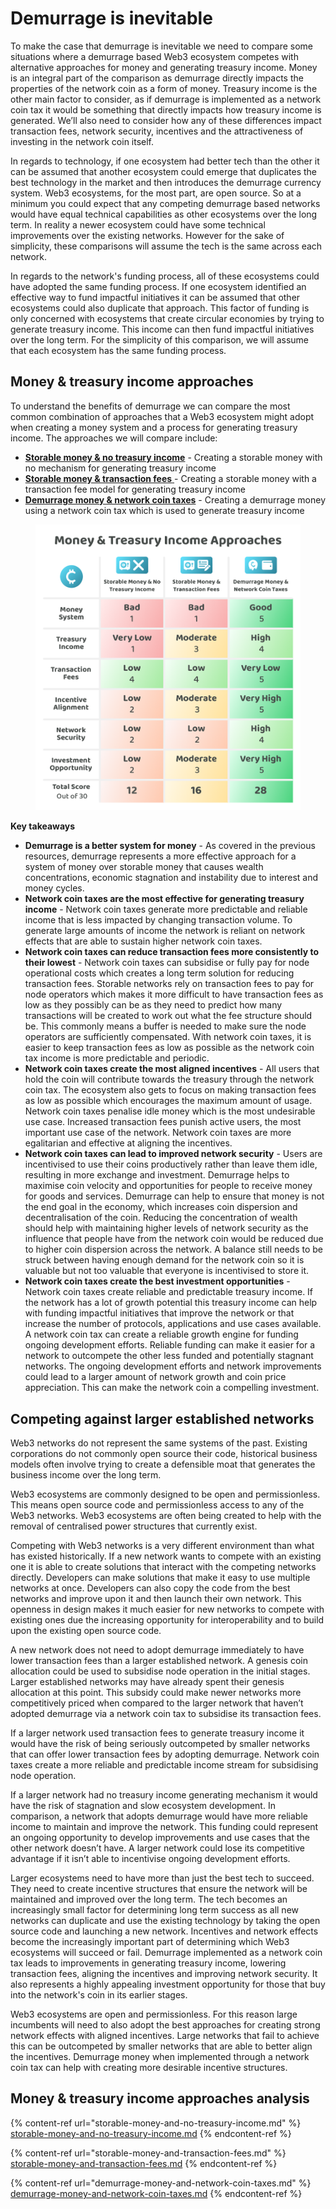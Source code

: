 # Demurrage is inevitable

To make the case that demurrage is inevitable we need to compare some situations where a demurrage based Web3 ecosystem competes with alternative approaches for money and generating treasury income. Money is an integral part of the comparison as demurrage directly impacts the properties of the network coin as a form of money. Treasury income is the other main factor to consider, as if demurrage is implemented as a network coin tax it would be something that directly impacts how treasury income is generated. We’ll also need to consider how any of these differences impact transaction fees, network security, incentives and the attractiveness of investing in the network coin itself.

In regards to technology, if one ecosystem had better tech than the other it can be assumed that another ecosystem could emerge that duplicates the best technology in the market and then introduces the demurrage currency system. Web3 ecosystems, for the most part, are open source. So at a minimum you could expect that any competing demurrage based networks would have equal technical capabilities as other ecosystems over the long term. In reality a newer ecosystem could have some technical improvements over the existing networks. However for the sake of simplicity, these comparisons will assume the tech is the same across each network.

In regards to the network's funding process, all of these ecosystems could have adopted the same funding process. If one ecosystem identified an effective way to fund impactful initiatives it can be assumed that other ecosystems could also duplicate that approach. This factor of funding is only concerned with ecosystems that create circular economies by trying to generate treasury income. This income can then fund impactful initiatives over the long term. For the simplicity of this comparison, we will assume that each ecosystem has the same funding process.



## Money & treasury income approaches

To understand the benefits of demurrage we can compare the most common combination of approaches that a Web3 ecosystem might adopt when creating a money system and a process for generating treasury income. The approaches we will compare include:

* [**Storable money & no treasury income**](storable-money-and-no-treasury-income.md) - Creating a storable money with no mechanism for generating treasury income
* [**Storable money & transaction fees** ](storable-money-and-transaction-fees.md)- Creating a storable money with a transaction fee model for generating treasury income
* [**Demurrage money & network coin taxes**](demurrage-money-and-network-coin-taxes.md) - Creating a demurrage money using a network coin tax which is used to generate treasury income

<figure><img src="../../.gitbook/assets/money-treasury-income-approaches.png" alt=""><figcaption></figcaption></figure>



**Key takeaways**

* **Demurrage is a better system for money** - As covered in the previous resources, demurrage represents a more effective approach for a system of money over storable money that causes wealth concentrations, economic stagnation and instability due to interest and money cycles.
* **Network coin taxes are the most effective for generating treasury income** - Network coin taxes generate more predictable and reliable income that is less impacted by changing transaction volume. To generate large amounts of income the network is reliant on network effects that are able to sustain higher network coin taxes.
* **Network coin taxes can reduce transaction fees more consistently to their lowest** - Network coin taxes can subsidise or fully pay for node operational costs which creates a long term solution for reducing transaction fees. Storable networks rely on transaction fees to pay for node operators which makes it more difficult to have transaction fees as low as they possibly can be as they need to predict how many transactions will be created to work out what the fee structure should be. This commonly means a buffer is needed to make sure the node operators are sufficiently compensated. With network coin taxes, it is easier to keep transaction fees as low as possible as the network coin tax income is more predictable and periodic.
* **Network coin taxes create the most aligned incentives** - All users that hold the coin will contribute towards the treasury through the network coin tax. The ecosystem also gets to focus on making transaction fees as low as possible which encourages the maximum amount of usage. Network coin taxes penalise idle money which is the most undesirable use case. Increased transaction fees punish active users, the most important use case of the network. Network coin taxes are more egalitarian and effective at aligning the incentives.
* **Network coin taxes can lead to improved network security** - Users are incentivised to use their coins productively rather than leave them idle, resulting in more exchange and investment. Demurrage helps to maximise coin velocity and opportunities for people to receive money for goods and services. Demurrage can help to ensure that money is not the end goal in the economy, which increases coin dispersion and decentralisation of the coin. Reducing the concentration of wealth should help with maintaining higher levels of network security as the influence that people have from the network coin would be reduced due to higher coin dispersion across the network. A balance still needs to be struck between having enough demand for the network coin so it is valuable but not too valuable that everyone is incentivised to store it.
* **Network coin taxes create the best investment opportunities** - Network coin taxes create reliable and predictable treasury income. If the network has a lot of growth potential this treasury income can help with funding impactful initiatives that improve the network or that increase the number of protocols, applications and use cases available. A network coin tax can create a reliable growth engine for funding ongoing development efforts. Reliable funding can make it easier for a network to outcompete the other less funded and potentially stagnant networks. The ongoing development efforts and network improvements could lead to a larger amount of network growth and coin price appreciation. This can make the network coin a compelling investment.



## Competing against larger established networks

Web3 networks do not represent the same systems of the past. Existing corporations do not commonly open source their code, historical business models often involve trying to create a defensible moat that generates the business income over the long term.

Web3 ecosystems are commonly designed to be open and permissionless. This means open source code and permissionless access to any of the Web3 networks. Web3 ecosystems are often being created to help with the removal of centralised power structures that currently exist.

Competing with Web3 networks is a very different environment than what has existed historically. If a new network wants to compete with an existing one it is able to create solutions that interact with the competing networks directly. Developers can make solutions that make it easy to use multiple networks at once. Developers can also copy the code from the best networks and improve upon it and then launch their own network. This openness in design makes it much easier for new networks to compete with existing ones due the increasing opportunity for interoperability and to build upon the existing open source code.

A new network does not need to adopt demurrage immediately to have lower transaction fees than a larger established network. A genesis coin allocation could be used to subsidise node operation in the initial stages. Larger established networks may have already spent their genesis allocation at this point. This subsidy could make newer networks more competitively priced when compared to the larger network that haven’t adopted demurrage via a network coin tax to subsidise its transaction fees.

If a larger network used transaction fees to generate treasury income it would have the risk of being seriously outcompeted by smaller networks that can offer lower transaction fees by adopting demurrage. Network coin taxes create a more reliable and predictable income stream for subsidising node operation.

If a larger network had no treasury income generating mechanism it would have the risk of stagnation and slow ecosystem development. In comparison, a network that adopts demurrage would have more reliable income to maintain and improve the network. This funding could represent an ongoing opportunity to develop improvements and use cases that the other network doesn’t have. A larger network could lose its competitive advantage if it isn’t able to incentivise ongoing development efforts.

Larger ecosystems need to have more than just the best tech to succeed. They need to create incentive structures that ensure the network will be maintained and improved over the long term. The tech becomes an increasingly small factor for determining long term success as all new networks can duplicate and use the existing technology by taking the open source code and launching a new network. Incentives and network effects become the increasingly important part of determining which Web3 ecosystems will succeed or fail. Demurrage implemented as a network coin tax leads to improvements in generating treasury income, lowering transaction fees, aligning the incentives and improving network security. It also represents a highly appealing investment opportunity for those that buy into the network's coin in its earlier stages.

Web3 ecosystems are open and permissionless. For this reason large incumbents will need to also adopt the best approaches for creating strong network effects with aligned incentives. Large networks that fail to achieve this can be outcompeted by smaller networks that are able to better align the incentives. Demurrage money when implemented through a network coin tax can help with creating more desirable incentive structures.



## Money & treasury income approaches **analysis**

{% content-ref url="storable-money-and-no-treasury-income.md" %}
[storable-money-and-no-treasury-income.md](storable-money-and-no-treasury-income.md)
{% endcontent-ref %}

{% content-ref url="storable-money-and-transaction-fees.md" %}
[storable-money-and-transaction-fees.md](storable-money-and-transaction-fees.md)
{% endcontent-ref %}

{% content-ref url="demurrage-money-and-network-coin-taxes.md" %}
[demurrage-money-and-network-coin-taxes.md](demurrage-money-and-network-coin-taxes.md)
{% endcontent-ref %}
